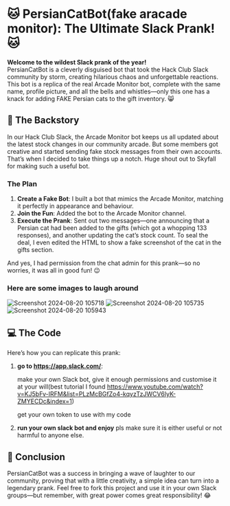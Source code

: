 # 🐱 PersianCatBot(fake aracade monitor): The Ultimate Slack Prank! 🐱



**Welcome to the wildest Slack prank of the year!**  
PersianCatBot is a cleverly disguised bot that took the Hack Club Slack community by storm, creating hilarious chaos and unforgettable reactions. This bot is a replica of the real Arcade Monitor bot, complete with the same name, profile picture, and all the bells and whistles—only this one has a knack for adding FAKE Persian cats to the gift inventory. 😸

## 🎯 The Backstory

In our Hack Club Slack, the Arcade Monitor bot keeps us all updated about the latest stock changes in our community arcade. But some members got creative and started sending fake stock messages from their own accounts. That’s when I decided to take things up a notch. Huge shout out to Skyfall for making such a useful bot.

### The Plan

1. **Create a Fake Bot**: I built a bot that mimics the Arcade Monitor, matching it perfectly in appearance and behaviour.
2. **Join the Fun**: Added the bot to the Arcade Monitor channel.
3. **Execute the Prank**: Sent out two messages—one announcing that a Persian cat had been added to the gifts (which got a whopping 133 responses), and another updating the cat’s stock count. To seal the deal, I even edited the HTML to show a fake screenshot of the cat in the gifts section.

And yes, I had permission from the chat admin for this prank—so no worries, it was all in good fun! 😉

### Here are some images to laugh around
![Screenshot 2024-08-20 105718](https://github.com/user-attachments/assets/7b01cb95-8475-45bf-9da7-a5954611375a)
![Screenshot 2024-08-20 105735](https://github.com/user-attachments/assets/d6253008-1855-49ab-9d3f-dacc231e476b)
![Screenshot 2024-08-20 105943](https://github.com/user-attachments/assets/fc6a4e7e-544e-4dda-838e-c7519872df28)




## 💻 The Code

Here’s how you can replicate this prank:

1. **go to https://app.slack.com/**:
   
   make your own Slack bot, give it enough permissions and customise it at your will(best tutorial I found https://www.youtube.com/watch?v=KJ5bFv-IRFM&list=PLzMcBGfZo4-kqyzTzJWCV6lyK-ZMYECDc&index=1)

   get your own token to use with my code

3. **run your own slack bot and enjoy**
   pls make sure it is either useful or not harmful to anyone else.


## 🎉 Conclusion
PersianCatBot was a success in bringing a wave of laughter to our community, proving that with a little creativity, a simple idea can turn into a legendary prank. Feel free to fork this project and use it in your own Slack groups—but remember, with great power comes great responsibility! 😂
